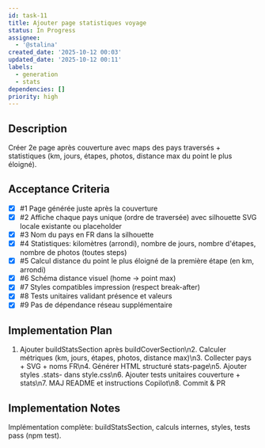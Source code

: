 ```yaml
---
id: task-11
title: Ajouter page statistiques voyage
status: In Progress
assignee:
  - '@stalina'
created_date: '2025-10-12 00:03'
updated_date: '2025-10-12 00:11'
labels:
  - generation
  - stats
dependencies: []
priority: high
---
```


## Description

<!-- SECTION:DESCRIPTION:BEGIN -->
Créer 2e page après couverture avec maps des pays traversés + statistiques (km, jours, étapes, photos, distance max du point le plus éloigné).
<!-- SECTION:DESCRIPTION:END -->

## Acceptance Criteria
<!-- AC:BEGIN -->
- [x] #1 Page générée juste après la couverture
- [x] #2 Affiche chaque pays unique (ordre de traversée) avec silhouette SVG locale existante ou placeholder
- [x] #3 Nom du pays en FR dans la silhouette
- [x] #4 Statistiques: kilomètres (arrondi), nombre de jours, nombre d'étapes, nombre de photos (toutes steps)
- [x] #5 Calcul distance du point le plus éloigné de la première étape (en km, arrondi)
- [x] #6 Schéma distance visuel (home -> point max)
- [x] #7 Styles compatibles impression (respect break-after)
- [x] #8 Tests unitaires validant présence et valeurs
- [x] #9 Pas de dépendance réseau supplémentaire
<!-- AC:END -->

## Implementation Plan

<!-- SECTION:PLAN:BEGIN -->
1. Ajouter buildStatsSection après buildCoverSection\n2. Calculer métriques (km, jours, étapes, photos, distance max)\n3. Collecter pays + SVG + noms FR\n4. Générer HTML structuré stats-page\n5. Ajouter styles .stats- dans style.css\n6. Ajouter tests unitaires couverture + stats\n7. MAJ README et instructions Copilot\n8. Commit & PR
<!-- SECTION:PLAN:END -->

## Implementation Notes

<!-- SECTION:NOTES:BEGIN -->
Implémentation complète: buildStatsSection, calculs internes, styles, tests pass (npm test).
<!-- SECTION:NOTES:END -->
